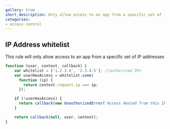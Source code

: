 ```yaml
---
gallery: true
short_description: Only allow access to an app from a specific set of IP addresses
categories:
- access control
---
```

## IP Address whitelist

This rule will only allow access to an app from a specific set of IP addresses

```js
function (user, context, callback) {
    var whitelist = ['1.2.3.4', '2.3.4.5']; //authorized IPs
    var userHasAccess = whitelist.some(
      function (ip) {
        return context.request.ip === ip;
      });

    if (!userHasAccess) {
      return callback(new UnauthorizedError('Access denied from this IP address.'));
    }

    return callback(null, user, context);
}
```
